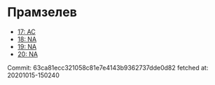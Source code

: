 # Прамзелев
- [17: AC](17.md)
- [18: NA](18.md)
- [19: NA](19.md)
- [20: NA](20.md)

Commit: 63ca81ecc321058c81e7e4143b9362737dde0d82
 fetched at: 20201015-150240
